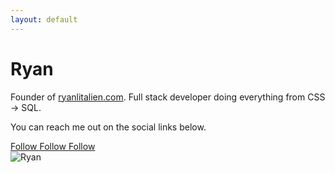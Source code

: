 ```yaml
---
layout: default
---
```


<div class="container">
	<div class="row">
		<div class="col-md-2"></div>
		<div class="col-md-8 col-md-offset-2">
			<div class="mainheading">
				<div class="row post-top-meta authorpage">
					<div class="col-md-10 col-xs-12">
						<h1>Ryan</h1>
						<p>
              <span class="author-description">Founder of <a href="https://www.ryanlitalien.com">ryanlitalien.com</a>. Full 
                stack developer doing everything from CSS -> SQL.</span>
            </p>
            <p>
              You can reach me out on the social links below.
            </p>
            <a target="_blank" href="https://www.facebook.com/ryanlitalien" class="btn follow">Follow <i class="fa fa-facebook"></i></a>
            <a target="_blank" href="https://twitter.com/ryanlitalien" class="btn follow">Follow <i class="fa fa-twitter"></i></a>
            <a target="_blank" href="https://www.github.com/ryanlitalien" class="btn follow">Follow <i class="fa fa-github"></i></a>
          </div>
          <div class="col-md-2 col-xs-12">
            <img class="author-thumb" src="https://s.gravatar.com/avatar/79c3827e7bad5914462a25d732300459?s=250&amp;d=mm&amp;r=x" alt="Ryan">
          </div>          
        </div>
      </div>
    </div>
  </div>
</div>

